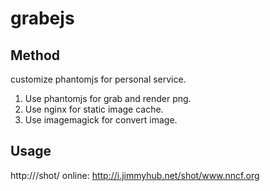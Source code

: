 grabejs
=======

Method
------
customize phantomjs for personal service.

1. Use phantomjs for grab and render png.
2. Use nginx for static image cache.
2. Use imagemagick for convert image.

Usage
-----
http://<hostname>/shot/<graburl>
online: http://i.jimmyhub.net/shot/www.nncf.org
